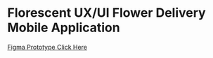 # Florescent UX/UI Flower Delivery Mobile Application

[Figma Prototype Click Here](https://www.figma.com/embed?embed_host=share&url=https%3A%2F%2Fwww.figma.com%2Fproto%2FIFwB4HL9clpSFVhBB82ZqK%2FFlorescent-V1%3Fpage-id%3D155%253A499%26type%3Ddesign%26node-id%3D188-646%26viewport%3D559%252C770%252C0.11%26t%3D7a2d2bkwduDomjCx-1%26scaling%3Dscale-down%26starting-point-node-id%3D188%253A660%26mode%3Ddesign)



